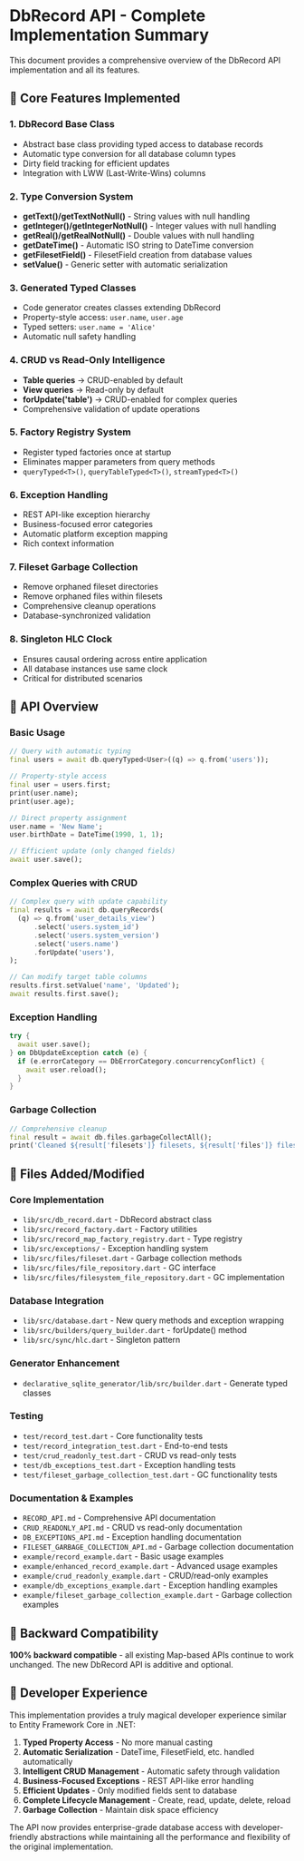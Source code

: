# DbRecord API - Complete Implementation Summary

This document provides a comprehensive overview of the DbRecord API implementation and all its features.

## 🎯 Core Features Implemented

### 1. **DbRecord Base Class**
- Abstract base class providing typed access to database records
- Automatic type conversion for all database column types
- Dirty field tracking for efficient updates
- Integration with LWW (Last-Write-Wins) columns

### 2. **Type Conversion System**
- **getText()/getTextNotNull()** - String values with null handling
- **getInteger()/getIntegerNotNull()** - Integer values with null handling
- **getReal()/getRealNotNull()** - Double values with null handling
- **getDateTime()** - Automatic ISO string to DateTime conversion
- **getFilesetField()** - FilesetField creation from database values
- **setValue<T>()** - Generic setter with automatic serialization

### 3. **Generated Typed Classes**
- Code generator creates classes extending DbRecord
- Property-style access: `user.name`, `user.age`
- Typed setters: `user.name = 'Alice'`
- Automatic null safety handling

### 4. **CRUD vs Read-Only Intelligence**
- **Table queries** → CRUD-enabled by default
- **View queries** → Read-only by default
- **forUpdate('table')** → CRUD-enabled for complex queries
- Comprehensive validation of update operations

### 5. **Factory Registry System**
- Register typed factories once at startup
- Eliminates mapper parameters from query methods
- `queryTyped<T>()`, `queryTableTyped<T>()`, `streamTyped<T>()`

### 6. **Exception Handling**
- REST API-like exception hierarchy
- Business-focused error categories
- Automatic platform exception mapping
- Rich context information

### 7. **Fileset Garbage Collection**
- Remove orphaned fileset directories
- Remove orphaned files within filesets
- Comprehensive cleanup operations
- Database-synchronized validation

### 8. **Singleton HLC Clock**
- Ensures causal ordering across entire application
- All database instances use same clock
- Critical for distributed scenarios

## 🚀 API Overview

### Basic Usage
```dart
// Query with automatic typing
final users = await db.queryTyped<User>((q) => q.from('users'));

// Property-style access
final user = users.first;
print(user.name);
print(user.age);

// Direct property assignment
user.name = 'New Name';
user.birthDate = DateTime(1990, 1, 1);

// Efficient update (only changed fields)
await user.save();
```

### Complex Queries with CRUD
```dart
// Complex query with update capability
final results = await db.queryRecords(
  (q) => q.from('user_details_view')
      .select('users.system_id')
      .select('users.system_version') 
      .select('users.name')
      .forUpdate('users'),
);

// Can modify target table columns
results.first.setValue('name', 'Updated');
await results.first.save();
```

### Exception Handling
```dart
try {
  await user.save();
} on DbUpdateException catch (e) {
  if (e.errorCategory == DbErrorCategory.concurrencyConflict) {
    await user.reload();
  }
}
```

### Garbage Collection
```dart
// Comprehensive cleanup
final result = await db.files.garbageCollectAll();
print('Cleaned ${result['filesets']} filesets, ${result['files']} files');
```

## 📁 Files Added/Modified

### Core Implementation
- `lib/src/db_record.dart` - DbRecord abstract class
- `lib/src/record_factory.dart` - Factory utilities
- `lib/src/record_map_factory_registry.dart` - Type registry
- `lib/src/exceptions/` - Exception handling system
- `lib/src/files/fileset.dart` - Garbage collection methods
- `lib/src/files/file_repository.dart` - GC interface
- `lib/src/files/filesystem_file_repository.dart` - GC implementation

### Database Integration
- `lib/src/database.dart` - New query methods and exception wrapping
- `lib/src/builders/query_builder.dart` - forUpdate() method
- `lib/src/sync/hlc.dart` - Singleton pattern

### Generator Enhancement
- `declarative_sqlite_generator/lib/src/builder.dart` - Generate typed classes

### Testing
- `test/record_test.dart` - Core functionality tests
- `test/record_integration_test.dart` - End-to-end tests
- `test/crud_readonly_test.dart` - CRUD vs read-only tests
- `test/db_exceptions_test.dart` - Exception handling tests
- `test/fileset_garbage_collection_test.dart` - GC functionality tests

### Documentation & Examples
- `RECORD_API.md` - Comprehensive API documentation
- `CRUD_READONLY_API.md` - CRUD vs read-only documentation
- `DB_EXCEPTIONS_API.md` - Exception handling documentation
- `FILESET_GARBAGE_COLLECTION_API.md` - Garbage collection documentation
- `example/record_example.dart` - Basic usage examples
- `example/enhanced_record_example.dart` - Advanced usage examples
- `example/crud_readonly_example.dart` - CRUD/read-only examples
- `example/db_exceptions_example.dart` - Exception handling examples
- `example/fileset_garbage_collection_example.dart` - Garbage collection examples

## 🔄 Backward Compatibility

**100% backward compatible** - all existing Map-based APIs continue to work unchanged. The new DbRecord API is additive and optional.

## 🎉 Developer Experience

This implementation provides a truly magical developer experience similar to Entity Framework Core in .NET:

1. **Typed Property Access** - No more manual casting
2. **Automatic Serialization** - DateTime, FilesetField, etc. handled automatically
3. **Intelligent CRUD Management** - Automatic safety through validation
4. **Business-Focused Exceptions** - REST API-like error handling
5. **Efficient Updates** - Only modified fields sent to database
6. **Complete Lifecycle Management** - Create, read, update, delete, reload
7. **Garbage Collection** - Maintain disk space efficiency

The API now provides enterprise-grade database access with developer-friendly abstractions while maintaining all the performance and flexibility of the original implementation.